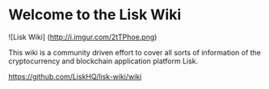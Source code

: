 # Welcome to the Lisk Wiki

![Lisk Wiki]
(http://i.imgur.com/2tTPhoe.png)    

This wiki is a community driven effort to cover all sorts of information of the cryptocurrency and blockchain application platform Lisk.

https://github.com/LiskHQ/lisk-wiki/wiki
